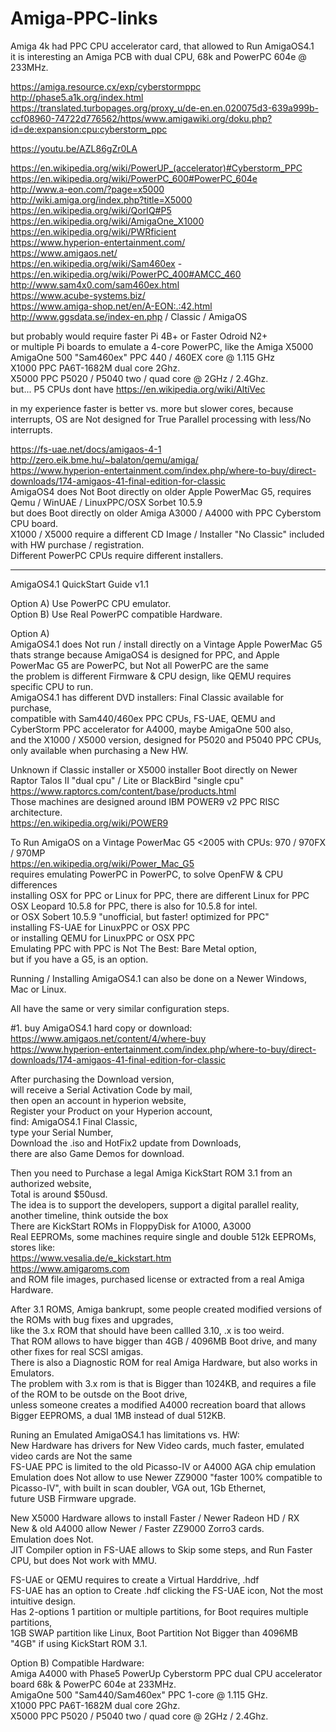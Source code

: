# Amiga-PPC-links

Amiga 4k had PPC CPU accelerator card, that allowed to Run AmigaOS4.1 </br>
it is interesting an Amiga PCB with dual CPU, 68k and PowerPC 604e @ 233MHz. </p>

https://amiga.resource.cx/exp/cyberstormppc </br>
http://phase5.a1k.org/index.html </br>
https://translated.turbopages.org/proxy_u/de-en.en.020075d3-639a999b-ccf08960-74722d776562/https/www.amigawiki.org/doku.php?id=de:expansion:cpu:cyberstorm_ppc </p>

https://youtu.be/AZL86gZr0LA </p>

https://en.wikipedia.org/wiki/PowerUP_(accelerator)#Cyberstorm_PPC </br>
https://en.wikipedia.org/wiki/PowerPC_600#PowerPC_604e </br>
http://www.a-eon.com/?page=x5000 </br>
http://wiki.amiga.org/index.php?title=X5000 </br>
https://en.wikipedia.org/wiki/QorIQ#P5 </br>
https://en.wikipedia.org/wiki/AmigaOne_X1000 </br>
https://en.wikipedia.org/wiki/PWRficient </br>
https://www.hyperion-entertainment.com/ </br>
https://www.amigaos.net/ </br>
https://en.wikipedia.org/wiki/Sam460ex - https://en.wikipedia.org/wiki/PowerPC_400#AMCC_460 </br>
http://www.sam4x0.com/sam460ex.html </br>
https://www.acube-systems.biz/ </br>
https://www.amiga-shop.net/en/A-EON:.:42.html </br>
http://www.ggsdata.se/index-en.php / Classic / AmigaOS </p>

but probably would require faster Pi 4B+ or Faster Odroid N2+ </br>
or multiple Pi boards to emulate a 4-core PowerPC, like the Amiga X5000 </br>
AmigaOne 500 "Sam460ex" PPC 440 / 460EX core @ 1.115 GHz </br>
X1000  PPC PA6T-1682M dual core 2Ghz. </br>
X5000  PPC P5020 / P5040 two / quad core @ 2GHz / 2.4Ghz. </br>
but... P5 CPUs dont have https://en.wikipedia.org/wiki/AltiVec </p>

in my experience faster is better vs. more but slower cores, because interrupts, OS are Not designed for True Parallel processing with less/No interrupts. </p>

https://fs-uae.net/docs/amigaos-4-1 </br>
http://zero.eik.bme.hu/~balaton/qemu/amiga/ </br>
https://www.hyperion-entertainment.com/index.php/where-to-buy/direct-downloads/174-amigaos-41-final-edition-for-classic </br>
AmigaOS4 does Not Boot directly on older Apple PowerMac G5, requires Qemu / WinUAE / LinuxPPC/OSX Sorbet 10.5.9 </br>
but does Boot directly on older Amiga A3000 / A4000 with PPC Cyberstom CPU board. </br>
X1000 / X5000 require a different CD Image / Installer "No Classic" included with HW purchase / registration. </br>
Different PowerPC CPUs require different installers. </br>

-----

AmigaOS4.1 QuickStart Guide v1.1 </p>

Option A) Use PowerPC CPU emulator. </br>
Option B) Use Real PowerPC compatible Hardware. </p>

Option A) </br>
AmigaOS4.1 does Not run / install directly on a Vintage Apple PowerMac G5 </br>
thats strange because AmigaOS4 is designed for PPC, and Apple PowerMac G5 are PowerPC, but Not all PowerPC are the same </br>
the problem is different Firmware & CPU design, like QEMU requires specific CPU to run. </br>
AmigaOS4.1 has different DVD installers: Final Classic available for purchase, </br>
compatible with Sam440/460ex PPC CPUs, FS-UAE, QEMU and CyberStorm PPC accelerator for A4000, maybe AmigaOne 500 also, </br>
and the X1000 / X5000 version, designed for P5020 and P5040 PPC CPUs, only available when purchasing a New HW. </p>

Unknown if Classic installer or X5000 installer Boot directly on Newer Raptor Talos II "dual cpu" / Lite or BlackBird "single cpu" </br>
https://www.raptorcs.com/content/base/products.html </br>
Those machines are designed around IBM POWER9 v2 PPC RISC architecture. </br>
https://en.wikipedia.org/wiki/POWER9 </p>

To Run AmigaOS on a Vintage PowerMac G5 <2005 with CPUs: 970 / 970FX / 970MP </br>
https://en.wikipedia.org/wiki/Power_Mac_G5 </br>
requires emulating PowerPC in PowerPC, to solve OpenFW & CPU differences </br>
installing OSX for PPC or Linux for PPC, there are different Linux for PPC </br> 
OSX Leopard 10.5.8 for PPC, there is also for 10.5.8 for intel. </br> 
or OSX Sobert 10.5.9 "unofficial, but faster! optimized for PPC" </br> 
installing FS-UAE for LinuxPPC or OSX PPC </br>
or installing QEMU for LinuxPPC or OSX PPC </br>
Emulating PPC with PPC is Not The Best: Bare Metal option, </br>
but if you have a G5, is an option. </br>

Running / Installing AmigaOS4.1 can also be done on a Newer Windows, Mac or Linux. </p>

All have the same or very similar configuration steps. </p>

#1. buy AmigaOS4.1 hard copy or download: </br>
https://www.amigaos.net/content/4/where-buy </br>
https://www.hyperion-entertainment.com/index.php/where-to-buy/direct-downloads/174-amigaos-41-final-edition-for-classic </p>

After purchasing the Download version, </br> 
will receive a Serial Activation Code by mail, </br>
then open an account in hyperion website, </br>
Register your Product on your Hyperion account, </br>
find: AmigaOS4.1 Final Classic, </br>
type your Serial Number, </br>
Download the .iso and HotFix2 update from Downloads, </br>
there are also Game Demos for download. </br>

Then you need to Purchase a legal Amiga KickStart ROM 3.1 from an authorized website, </br>
Total is around $50usd. </br>
The idea is to support the developers, support a digital parallel reality, another timeline, think outside the box </br>
There are KickStart ROMs in FloppyDisk for A1000, A3000 </br>
Real EEPROMs, some machines require single and double 512k EEPROMs, stores like: </br>
https://www.vesalia.de/e_kickstart.htm </br>
https://www.amigaroms.com </br>
and ROM file images, purchased license or extracted from a real Amiga Hardware. </br>

After 3.1 ROMS, Amiga bankrupt, some people created modified versions of the ROMs with bug fixes and upgrades, </br>
like the 3.x ROM that should have been callled 3.10, .x is too weird. </br>
That ROM allows to have bigger than 4GB / 4096MB Boot drive, and many other fixes for real SCSI amigas. </br>
There is also a Diagnostic ROM for real Amiga Hardware, but also works in Emulators. </br>
The problem with 3.x rom is that is Bigger than 1024KB, and requires a file of the ROM to be outsde on the Boot drive, </br>
unless someone creates a modified A4000 recreation board that allows Bigger EEPROMS, a dual 1MB instead of dual 512KB. </p>

Runing an Emulated AmigaOS4.1 has limitations vs. HW: </br>
New Hardware has drivers for New Video cards, much faster, emulated video cards are Not the same </br>
FS-UAE PPC is limited to the old Picasso-IV or A4000 AGA chip emulation </br>
Emulation does Not allow to use Newer ZZ9000 "faster 100% compatible to Picasso-IV", with built in scan doubler, VGA out, 1Gb Ethernet, </br>
future USB Firmware upgrade. </p>

New X5000 Hardware allows to install Faster / Newer Radeon HD / RX </br>
New & old A4000 allow Newer / Faster ZZ9000 Zorro3 cards. </br>
Emulation does Not. </br>
JIT Compiler option in FS-UAE allows to Skip some steps, and Run Faster CPU, but does Not work with MMU.</p>

FS-UAE or QEMU requires to create a Virtual Harddrive, .hdf </br>
FS-UAE has an option to Create .hdf clicking the FS-UAE icon, Not the most intuitive design. </br>
Has 2-options 1 partition or multiple partitions, for Boot requires multiple partitions, </br>
1GB SWAP partition like Linux, Boot Partition Not Bigger than 4096MB "4GB" if using KickStart ROM 3.1. </p>

Option B) Compatible Hardware: </br>
Amiga A4000 with Phase5 PowerUp Cyberstorm PPC dual CPU accelerator board 68k & PowerPC 604e at 233MHz. </br>
AmigaOne 500 "Sam440/Sam460ex" PPC 1-core @ 1.115 GHz. </br>
X1000 PPC PA6T-1682M dual core 2Ghz. </br>
X5000 PPC P5020 / P5040 two / quad core @ 2GHz / 2.4Ghz. </p>
